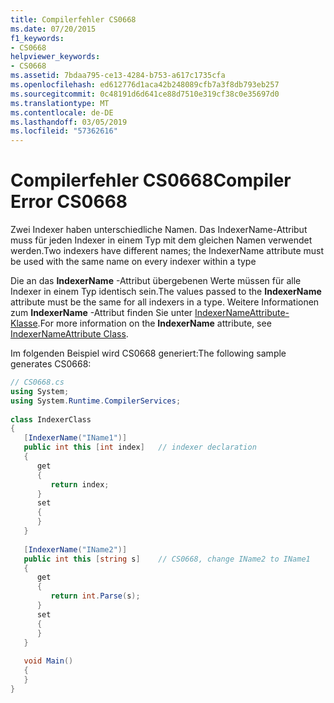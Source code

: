 ```yaml
---
title: Compilerfehler CS0668
ms.date: 07/20/2015
f1_keywords:
- CS0668
helpviewer_keywords:
- CS0668
ms.assetid: 7bdaa795-ce13-4284-b753-a617c1735cfa
ms.openlocfilehash: ed612776d1aca42b248089cfb7a3f8db793eb257
ms.sourcegitcommit: 0c48191d6d641ce88d7510e319cf38c0e35697d0
ms.translationtype: MT
ms.contentlocale: de-DE
ms.lasthandoff: 03/05/2019
ms.locfileid: "57362616"
---
```

# <a name="compiler-error-cs0668"></a><span data-ttu-id="b23d6-102">Compilerfehler CS0668</span><span class="sxs-lookup"><span data-stu-id="b23d6-102">Compiler Error CS0668</span></span>
<span data-ttu-id="b23d6-103">Zwei Indexer haben unterschiedliche Namen. Das IndexerName-Attribut muss für jeden Indexer in einem Typ mit dem gleichen Namen verwendet werden.</span><span class="sxs-lookup"><span data-stu-id="b23d6-103">Two indexers have different names; the IndexerName attribute must be used with the same name on every indexer within a type</span></span>  
  
 <span data-ttu-id="b23d6-104">Die an das **IndexerName** -Attribut übergebenen Werte müssen für alle Indexer in einem Typ identisch sein.</span><span class="sxs-lookup"><span data-stu-id="b23d6-104">The values passed to the **IndexerName** attribute must be the same for all indexers in a type.</span></span> <span data-ttu-id="b23d6-105">Weitere Informationen zum **IndexerName** -Attribut finden Sie unter [IndexerNameAttribute-Klasse](xref:System.Runtime.CompilerServices.IndexerNameAttribute).</span><span class="sxs-lookup"><span data-stu-id="b23d6-105">For more information on the **IndexerName** attribute, see [IndexerNameAttribute Class](xref:System.Runtime.CompilerServices.IndexerNameAttribute).</span></span>  
  
 <span data-ttu-id="b23d6-106">Im folgenden Beispiel wird CS0668 generiert:</span><span class="sxs-lookup"><span data-stu-id="b23d6-106">The following sample generates CS0668:</span></span>  
  
```csharp
// CS0668.cs  
using System;  
using System.Runtime.CompilerServices;  
  
class IndexerClass  
{  
   [IndexerName("IName1")]  
   public int this [int index]   // indexer declaration  
   {  
      get  
      {  
         return index;  
      }  
      set  
      {  
      }  
   }  
  
   [IndexerName("IName2")]  
   public int this [string s]    // CS0668, change IName2 to IName1  
   {  
      get  
      {  
         return int.Parse(s);  
      }  
      set  
      {  
      }  
   }  
  
   void Main()  
   {  
   }  
}  
```
